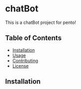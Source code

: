 # chatBot

This is a chatBot project for pento!

## Table of Contents

- [Installation](#installation)
- [Usage](#usage)
- [Contributing](#contributing)
- [License](#license)

## Installation
